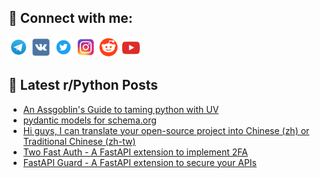 ## 🔎 Connect with me:
[<img src="https://github.com/bullbesh/bullbesh/blob/main/images/Telegram.png" width="32" height="32" />](https://t.me/bullbesh)
[<img src="https://github.com/bullbesh/bullbesh/blob/main/images/VK.png" width="32" height="32" />](https://vk.com/bullbesh)
[<img src="https://github.com/bullbesh/bullbesh/blob/main/images/Twitter.png" width="32" height="32" />](https://twitter.com/bullbesh1)
[<img src="https://github.com/bullbesh/bullbesh/blob/main/images/Instagram.png" width="32" height="32" />](https://www.instagram.com/bullbesh)
[<img src="https://github.com/bullbesh/bullbesh/blob/main/images/Reddit.png" width="32" height="32" />](https://www.reddit.com/user/bullbesh)
[<img src="https://github.com/bullbesh/bullbesh/blob/main/images/YouTube.png" width="32" height="32" />](https://www.youtube.com/channel/UCtfjRs6uzgq5mfm8S06WTcg)

## 📕 Latest r/Python Posts
<!-- BLOG-POST-LIST:START -->
- [An Assgoblin&#39;s Guide to taming python with UV](https://www.reddit.com/r/Python/comments/1iljn0o/an_assgoblins_guide_to_taming_python_with_uv/)
- [pydantic models for schema.org](https://www.reddit.com/r/Python/comments/1iljghy/pydantic_models_for_schemaorg/)
- [Hi guys, I can translate your open-source project into Chinese &lpar;zh&rpar; or Traditional Chinese &lpar;zh-tw&rpar;](https://www.reddit.com/r/Python/comments/1ilhzog/hi_guys_i_can_translate_your_opensource_project/)
- [Two Fast Auth - A FastAPI extension to implement 2FA](https://www.reddit.com/r/Python/comments/1ilhnfm/two_fast_auth_a_fastapi_extension_to_implement_2fa/)
- [FastAPI Guard - A FastAPI extension to secure your APIs](https://www.reddit.com/r/Python/comments/1ilhbkk/fastapi_guard_a_fastapi_extension_to_secure_your/)
<!-- BLOG-POST-LIST:END -->
